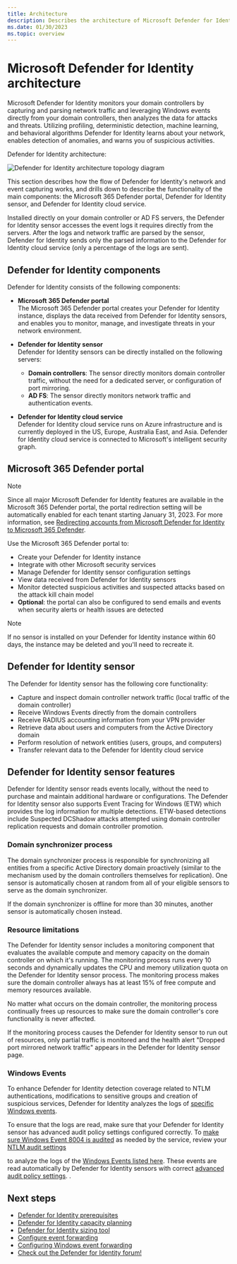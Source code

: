 ```yaml
---
title: Architecture
description: Describes the architecture of Microsoft Defender for Identity
ms.date: 01/30/2023
ms.topic: overview
---
```


# Microsoft Defender for Identity architecture

Microsoft Defender for Identity monitors your domain controllers by capturing and parsing network traffic and leveraging Windows events directly from your domain controllers, then analyzes the data for attacks and threats. Utilizing profiling, deterministic detection, machine learning, and behavioral algorithms Defender for Identity learns about your network, enables detection of anomalies, and warns you of suspicious activities.

Defender for Identity architecture:

![Defender for Identity architecture topology diagram](media/architecture-topology.png)

This section describes how the flow of Defender for Identity's network and event capturing works, and drills down to describe the functionality of the main components: the Microsoft 365 Defender portal, Defender for Identity sensor, and Defender for Identity cloud service.

Installed directly on your domain controller or AD FS servers, the Defender for Identity sensor accesses the event logs it requires directly from the servers. After the logs and network traffic are parsed by the sensor, Defender for Identity sends only the parsed information to the Defender for Identity cloud service (only a percentage of the logs are sent).

## Defender for Identity components

Defender for Identity consists of the following components:

- **Microsoft 365 Defender portal**  
The Microsoft 365 Defender portal creates your Defender for Identity instance, displays the data received from Defender for Identity sensors, and enables you to monitor, manage, and investigate threats in your network environment.

- **Defender for Identity sensor**  
Defender for Identity sensors can be directly installed on the following servers:
  - **Domain controllers**: The sensor directly monitors domain controller traffic, without the need for a dedicated server, or configuration of port mirroring.
  - **AD FS**: The sensor directly monitors network traffic and authentication events.
- **Defender for Identity cloud service**  
Defender for Identity cloud service runs on Azure infrastructure and is currently deployed in the US, Europe, Australia East, and Asia. Defender for Identity cloud service is connected to Microsoft's intelligent security graph.

## Microsoft 365 Defender portal

> [!NOTE]
> Since all major Microsoft Defender for Identity features are available in the Microsoft 365 Defender portal, the portal redirection setting will be automatically enabled for each tenant starting January 31, 2023. For more information, see [Redirecting accounts from Microsoft Defender for Identity to Microsoft 365 Defender](/microsoft-365/security/defender/microsoft-365-security-mdi-redirection#what-to-expect).

Use the Microsoft 365 Defender portal to:

- Create your Defender for Identity instance
- Integrate with other Microsoft security services
- Manage Defender for Identity sensor configuration settings
- View data received from Defender for Identity sensors
- Monitor detected suspicious activities and suspected attacks based on the attack kill chain model
- **Optional**: the portal can also be configured to send emails and events when security alerts or health issues are detected

> [!NOTE]
> If no sensor is installed on your Defender for Identity instance within 60 days, the instance may be deleted and you'll need to recreate it.

## Defender for Identity sensor

The Defender for Identity sensor has the following core functionality:

- Capture and inspect domain controller network traffic (local traffic of the domain controller)
- Receive Windows Events directly from the domain controllers
- Receive RADIUS accounting information from your VPN provider
- Retrieve data about users and computers from the Active Directory domain
- Perform resolution of network entities (users, groups, and computers)
- Transfer relevant data to the Defender for Identity cloud service

## Defender for Identity sensor features

Defender for Identity sensor reads events locally, without the need to purchase and maintain additional hardware or configurations. The Defender for Identity sensor also supports Event Tracing for Windows (ETW) which provides the log information for multiple detections. ETW-based detections include Suspected DCShadow attacks attempted using domain controller replication requests and domain controller promotion.

### Domain synchronizer process

The domain synchronizer process is responsible for synchronizing all entities from a specific Active Directory domain proactively (similar to the mechanism used by the domain controllers themselves for replication). One sensor is automatically chosen at random from all of your eligible sensors to serve as the domain synchronizer.

If the domain synchronizer is offline for more than 30 minutes, another sensor is automatically chosen instead.

### Resource limitations

The Defender for Identity sensor includes a monitoring component that evaluates the available compute and memory capacity on the domain controller on which it's running. The monitoring process runs every 10 seconds and dynamically updates the CPU and memory utilization quota on the Defender for Identity sensor process. The monitoring process makes sure the domain controller always has at least 15% of free compute and memory resources available.

No matter what occurs on the domain controller, the monitoring process continually frees up resources to make sure the domain controller's core functionality is never affected.

If the monitoring process causes the Defender for Identity sensor to run out of resources, only partial traffic is monitored and the health alert "Dropped port mirrored network traffic" appears in the Defender for Identity sensor page.

### Windows Events

To enhance Defender for Identity detection coverage related to NTLM authentications, modifications to sensitive groups and creation of suspicious services, Defender for Identity analyzes the logs of [specific Windows events](deploy/event-collection-overview.md#windows-event-logs).

To ensure that the logs are read, make sure that your Defender for Identity sensor has advanced audit policy settings configured correctly. To [make sure Windows Event 8004 is audited](deploy/configure-windows-event-collection.md#event-id-8004) as needed by the service, review your [NTLM audit settings](/archive/blogs/askds/ntlm-blocking-and-you-application-analysis-and-auditing-methodologies-in-windows-7)



 to analyze the logs of the [Windows Events listed here](deploy/configure-windows-event-collection.md#relevant-windows-events). These events are read automatically by Defender for Identity sensors with correct [advanced audit policy settings](deploy/configure-windows-event-collection.md). .

## Next steps

- [Defender for Identity prerequisites](deploy/prerequisites.md)
- [Defender for Identity capacity planning](deploy/capacity-planning.md)
- [Defender for Identity sizing tool](deploy/capacity-planning.md#use-the-sizing-tool)
- [Configure event forwarding](deploy/configure-event-forwarding.md)
- [Configuring Windows event forwarding](deploy/configure-event-forwarding.md)
- [Check out the Defender for Identity forum!](<https://aka.ms/MDIcommunity>)
